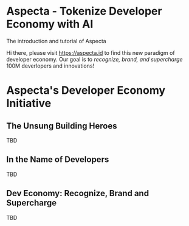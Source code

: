 # Aspecta - Tokenize Developer Economy with AI
The introduction and tutorial of Aspecta

Hi there, please visit https://aspecta.id to find this new paradigm of developer economy. Our goal is to *recognize, brand, and supercharge* 100M deverlopers and innovations!

# Aspecta's Developer Economy Initiative
## The Unsung Building Heroes 
TBD

## In the Name of Developers
TBD

## Dev Economy: Recognize, Brand and Supercharge
TBD
